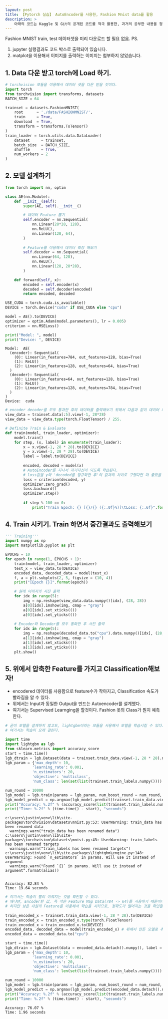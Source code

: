 ```yaml
---
layout: post
title: 【Pytorch 실습】 AutoEncoder를 사용한, Fashion Mnist data를 활용
description: > 
    아래의 코드는 Kaggle 및 Git의 공개된 코드를 적극 활용한, 과거의 공부한 내용을 정리한 내용입니다.  
---
```



Fashion MNIST train, test 데이터셋을 미리 다운로드 할 필요 없음.
PS.   
1. jupyter 실행결과도 코드 박스로 출력되어 있습니다.   
2. matplot을 이용해서 이미지를 출력하는 이미지는 첨부하지 않았습니다.  

## 1. Data 다운 받고 torch에 Load 하기.


```python
# torchvision 모듈을 이용해서 데이터 셋을 다운 받을 것이다. 
import torch
from torchvision import transforms, datasets  
BATCH_SIZE = 64

trainset = datasets.FashionMNIST(
    root      = './data/FASHIONMNIST/', 
    train     = True,
    download  = True,
    transform = transforms.ToTensor()
)
train_loader = torch.utils.data.DataLoader(
    dataset     = trainset,
    batch_size  = BATCH_SIZE,
    shuffle     = True,
    num_workers = 2
)
```

## 2. 모델 설계하기


```python
from torch import nn, optim

class AE(nn.Module):
    def __init__(self):
        super(AE, self).__init__()

        # 데이터 Feature 뽑기
        self.encoder = nn.Sequential(
            nn.Linear(28*28, 128),
            nn.ReLU(),
            nn.Linear(128, 64),
        )
        
        # Feature를 이용해서 데이터 확장 해보기
        self.decoder = nn.Sequential(
            nn.Linear(64, 128),
            nn.ReLU(),
            nn.Linear(128, 28*28),
        )

    def forward(self, x):
        encoded = self.encoder(x)
        decoded = self.decoder(encoded)
        return encoded, decoded

USE_CUDA = torch.cuda.is_available()
DEVICE = torch.device("cuda" if USE_CUDA else "cpu")

model = AE().to(DEVICE)
optimizer = optim.Adam(model.parameters(), lr = 0.005)
criterion = nn.MSELoss()

print("Model: ", model)
print("Device: ", DEVICE)
```

    Model:  AE(
      (encoder): Sequential(
        (0): Linear(in_features=784, out_features=128, bias=True)
        (1): ReLU()
        (2): Linear(in_features=128, out_features=64, bias=True)
      )
      (decoder): Sequential(
        (0): Linear(in_features=64, out_features=128, bias=True)
        (1): ReLU()
        (2): Linear(in_features=128, out_features=784, bias=True)
      )
    )
    Device:  cuda



```python
# encoder decoder를 모두 통과한 후의 데이터를 출력해보기 위해서 다음과 같이 데이터 후처리
view_data = trainset.data[:5].view(-1, 28*28)
view_data = view_data.type(torch.FloatTensor) / 255.
```


```python
# Definite Train & Evaluate
def train(model, train_loader, optimizer):
    model.train()
    for step, (x, label) in enumerate(train_loader):
        x = x.view(-1, 28 * 28).to(DEVICE)
        y = x.view(-1, 28 * 28).to(DEVICE)
        label = label.to(DEVICE)
        
        encoded, decoded = model(x)
        # AutoEncoder를 지나서 자기자신이 되도록 학습된다. 
        # loss값을 y와 'decoded를 정규화한 후'의 값과의 차이로 구했다면 더 좋았을 것 같다. 
        loss = criterion(decoded, y)  
        optimizer.zero_grad()
        loss.backward()
        optimizer.step()
        
        if step % 100 == 0:
            print("Train Epoch: {} [{}/{} ({:.0f}%)]\tLoss: {:.6f}".format(epoch, step * len(x), len(train_loader.dataset), 100. * step / len(train_loader), loss.item()))
```

## 4. Train 시키기. Train 하면서 중간결과도 출력해보기


```python
''' Training'''
import numpy as np
import matplotlib.pyplot as plt

EPOCHS = 10
for epoch in range(1, EPOCHS + 1):
    train(model, train_loader, optimizer)
    test_x = view_data.to(DEVICE)
    encoded_data, decoded_data = model(test_x)
    f, a = plt.subplots(2, 5, figsize = (10, 4))
    print("[Epoch {}]".format(epoch))

    # 원래 이미지의 사진 출력
    for idx in range(5):
        img = np.reshape(view_data.data.numpy()[idx], (28, 28))
        a[0][idx].imshow(img, cmap = "gray")
        a[0][idx].set_xticks(())
        a[0][idx].set_yticks(())
        
    # Encoder와 Decoder를 모두 통화한 후 사진 출력
    for idx in range(5):
        img = np.reshape(decoded_data.to("cpu").data.numpy()[idx], (28, 28))
        a[1][idx].imshow(img, cmap = "gray")
        a[1][idx].set_xticks(())
        a[1][idx].set_yticks(())
    plt.show()
```

## 5. 위에서 압축한 Feature를 가지고 Classification해보자!  
- encodered 데이터를 사용함으로 feature수가 작아지고, Classification 속도가 빨라짐을 알 수 있다.  
- 위에서는 Input과 동일한 Output을 만드는 Autoencoder를 설계했다.   
- 여기서는 Supervised Learnging을 할것이다. Fashion 옷의 Class가 뭔지 예측한다.    


```python
# 굳이 모델을 설계하지 않고도, lightgbm이라는 모듈을 사용해서 모델을 학습시킬 수 있다. 이런게 있구나.. 정도로만 알아두기.
# 여기서는 학습이 오래 걸린다. 

import time
import lightgbm as lgb
from sklearn.metrics import accuracy_score
start = time.time() 
lgb_dtrain = lgb.Dataset(data = trainset.train_data.view(-1, 28 * 28).numpy(), label = list(trainset.train_labels.numpy()))
lgb_param = {'max_depth': 10,
            'learning_rate': 0.001,
            'n_estimators': 20,
            'objective': 'multiclass',
            'num_class': len(set(list(trainset.train_labels.numpy()))) + 1}

num_round = 10000
lgb_model = lgb.train(params = lgb_param, num_boost_round = num_round, train_set = lgb_dtrain)              # 여기서 학습을 진행한다. 모델의 파라메터를 학습 완료!
lgb_model_predict = np.argmax(lgb_model.predict(trainset.train_data.view(-1, 28 * 28).numpy()), axis = 1)   # TestDataset은 없고, 그냥 Traindata로 Inference!
print("Accuracy: %.2f" % (accuracy_score(list(trainset.train_labels.numpy()), lgb_model_predict) * 100), "%") 
print("Time: %.2f" % (time.time() - start), "seconds")
```

    c:\users\justin\venv\lib\site-packages\torchvision\datasets\mnist.py:53: UserWarning: train_data has been renamed data
      warnings.warn("train_data has been renamed data")
    c:\users\justin\venv\lib\site-packages\torchvision\datasets\mnist.py:43: UserWarning: train_labels has been renamed targets
      warnings.warn("train_labels has been renamed targets")
    c:\users\justin\venv\lib\site-packages\lightgbm\engine.py:148: UserWarning: Found `n_estimators` in params. Will use it instead of argument
      warnings.warn("Found `{}` in params. Will use it instead of argument".format(alias))


    Accuracy: 82.84 %
    Time: 19.64 seconds



```python
# 여기서는 학습이 빨리 이뤄지는 것을 확인할 수 있다.
# 왜냐면, Encoder한 값, 즉 작은 Feature Map Data(784 -> 64)를 사용하기 때문이다.  
# 하지만 낮은 차원의 Feature를 이용해서 학습을 시키므로, 정확도가 떨어지는 것을 확인할 수 있다. 
 
train_encoded_x = trainset.train_data.view(-1, 28 * 28).to(DEVICE)
train_encoded_x = train_encoded_x.type(torch.FloatTensor)
train_encoded_x = train_encoded_x.to(DEVICE)
encoded_data, decoded_data = model(train_encoded_x) # 위에서 만든 모델로 추론한 결과를 아래의 학습에 사용한다! 
encoded_data = encoded_data.to("cpu")

start = time.time() 
lgb_dtrain = lgb.Dataset(data = encoded_data.detach().numpy(), label = list(trainset.train_labels.numpy()))
lgb_param = {'max_depth': 10,
            'learning_rate': 0.001,
            'n_estimators': 20,
            'objective': 'multiclass',
            'num_class': len(set(list(trainset.train_labels.numpy()))) + 1}

num_round = 10000
lgb_model = lgb.train(params = lgb_param, num_boost_round = num_round, train_set = lgb_dtrain)   # 여기서 학습을 진행한다. 모델의 파라메터를 학습 완료!
lgb_model_predict = np.argmax(lgb_model.predict(encoded_data.detach().numpy()), axis = 1)        # TestDataset은 없고, 그냥 Traindata로 Inference!
print("Accuracy: %.2f" % (accuracy_score(list(trainset.train_labels.numpy()), lgb_model_predict) * 100), "%") 
print("Time: %.2f" % (time.time() - start), "seconds") 
```

    Accuracy: 76.07 %
    Time: 1.96 seconds



```python

```
